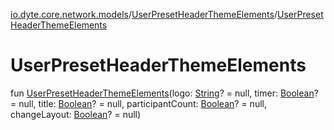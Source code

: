 [io.dyte.core.network.models](../index.md)/[UserPresetHeaderThemeElements](index.md)/[UserPresetHeaderThemeElements](-user-preset-header-theme-elements.md)

# UserPresetHeaderThemeElements


fun [UserPresetHeaderThemeElements](-user-preset-header-theme-elements.md)(logo: [String](https://kotlinlang.org/api/latest/jvm/stdlib/kotlin/-string/index.html)? = null, timer: [Boolean](https://kotlinlang.org/api/latest/jvm/stdlib/kotlin/-boolean/index.html)? = null, title: [Boolean](https://kotlinlang.org/api/latest/jvm/stdlib/kotlin/-boolean/index.html)? = null, participantCount: [Boolean](https://kotlinlang.org/api/latest/jvm/stdlib/kotlin/-boolean/index.html)? = null, changeLayout: [Boolean](https://kotlinlang.org/api/latest/jvm/stdlib/kotlin/-boolean/index.html)? = null)
